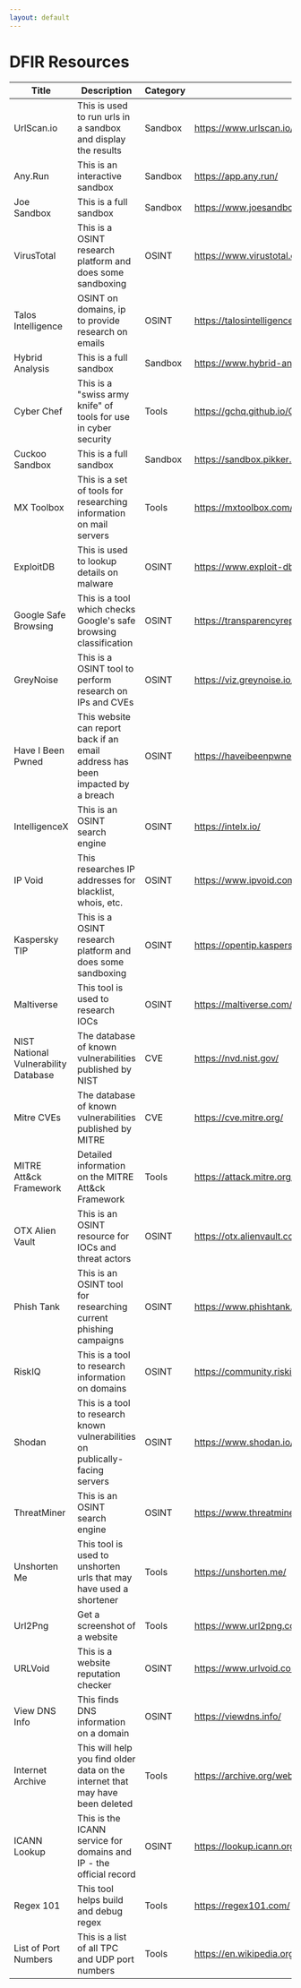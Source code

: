 ```yaml
---
layout: default
---
```


# DFIR Resources


| Title                                | Description                                                                      | Category | URL                                                            |   |
|--------------------------------------|----------------------------------------------------------------------------------|----------|----------------------------------------------------------------|---|
| UrlScan.io                           | This is used to run urls in a sandbox and display the results                    | Sandbox  | https://www.urlscan.io/                                        |   |
| Any.Run                              | This is an interactive sandbox                                                   | Sandbox  | https://app.any.run/                                           |   |
| Joe Sandbox                          | This is a full sandbox                                                           | Sandbox  | https://www.joesandbox.com/                                    |   |
| VirusTotal                           | This is a OSINT research platform and does some sandboxing                       | OSINT    | https://www.virustotal.com/                                    |   |
| Talos Intelligence                   | OSINT on domains, ip to provide research on emails                               | OSINT    | https://talosintelligence.com/                                 |   |
| Hybrid Analysis                      | This is a full sandbox                                                           | Sandbox  | https://www.hybrid-analysis.com/                               |   |
| Cyber Chef                           | This is a "swiss army knife" of tools for use in cyber security                  | Tools    | https://gchq.github.io/CyberChef/                              |   |
| Cuckoo Sandbox                       | This is a full sandbox                                                           | Sandbox  | https://sandbox.pikker.ee/                                     |   |
| MX Toolbox                           | This is a set of tools for researching information on mail servers               | Tools    | https://mxtoolbox.com/                                         |   |
| ExploitDB                            | This is used to lookup details on malware                                        | OSINT    | https://www.exploit-db.com/                                    |   |
| Google Safe Browsing                 | This is a tool which checks Google's safe browsing classification                | OSINT    | https://transparencyreport.google.com/safe-browsing/search     |   |
| GreyNoise                            | This is a OSINT tool to perform research on IPs and CVEs                         | OSINT    | https://viz.greynoise.io/                                      |   |
| Have I Been Pwned                    | This website can report back if an email address has been impacted by a   breach | OSINT    | https://haveibeenpwned.com/                                    |   |
| IntelligenceX                        | This is an OSINT search engine                                                   | OSINT    | https://intelx.io/                                             |   |
| IP Void                              | This researches IP addresses for blacklist, whois, etc.                          | OSINT    | https://www.ipvoid.com/                                        |   |
| Kaspersky TIP                        | This is a OSINT research platform and does some sandboxing                       | OSINT    | https://opentip.kaspersky.com/                                 |   |
| Maltiverse                           | This tool is used to research IOCs                                               | OSINT    | https://maltiverse.com/search                                  |   |
| NIST National Vulnerability Database | The database of known vulnerabilities published by NIST                          | CVE      | https://nvd.nist.gov/                                          |   |
| Mitre CVEs                           | The database of known vulnerabilities published by MITRE                         | CVE      | https://cve.mitre.org/                                         |   |
| MITRE Att&ck Framework               | Detailed information on the MITRE Att&ck Framework                               | Tools    | https://attack.mitre.org/                                      |   |
| OTX Alien Vault                      | This is an OSINT resource for IOCs and threat actors                             | OSINT    | https://otx.alienvault.com/                                    |   |
| Phish Tank                           | This is an OSINT tool for researching current phishing campaigns                 | OSINT    | https://www.phishtank.com/index.php                            |   |
| RiskIQ                               | This is a tool to research information on domains                                | OSINT    | https://community.riskiq.com/home                              |   |
| Shodan                               | This is a tool to research known vulnerabilities on publically-facing   servers  | OSINT    | https://www.shodan.io/                                         |   |
| ThreatMiner                          | This is an OSINT search engine                                                   | OSINT    | https://www.threatminer.org/                                   |   |
| Unshorten Me                         | This tool is used to unshorten urls that may have used a shortener               | Tools    | https://unshorten.me/                                          |   |
| Url2Png                              | Get a screenshot of a website                                                    | Tools    | https://www.url2png.com/                                       |   |
| URLVoid                              | This is a website reputation checker                                             | OSINT    | https://www.urlvoid.com/                                       |   |
| View DNS Info                        | This finds DNS information on a domain                                           | OSINT    | https://viewdns.info/                                          |   |
| Internet Archive                     | This will help you find older data on the internet that may have been   deleted  | Tools    | https://archive.org/web/                                       |   |
| ICANN Lookup                         | This is the ICANN service for domains and IP - the official record               | OSINT    | https://lookup.icann.org/en                                    |   |
| Regex 101                            | This tool helps build and debug regex                                            | Tools    | https://regex101.com/                                          |   |
| List of Port Numbers                 | This is a list of all TPC and UDP port numbers                                   | Tools    | https://en.wikipedia.org/wiki/List_of_TCP_and_UDP_port_numbers |   |